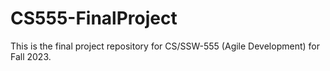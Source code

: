# CS555-FinalProject

This is the final project repository for CS/SSW-555 (Agile Development) for Fall 2023.

